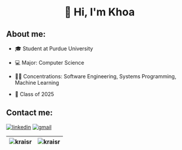 <h1 align="center">👋 Hi, I'm Khoa</h1>

<h2 align="left">About me:</h3>

- 🎓 Student at Purdue University
  
- 💻 Major: Computer Science

- 👨‍💻 Concentrations: Software Engineering, Systems Programming, Machine Learning

- 🚂 Class of 2025

<h2 align="left">Contact me:</h3>

<a href="https://www.linkedin.com/in/khoa-raisr/" target="_blank"><img src="https://img.shields.io/badge/LinkedIn-0077B5?style=for-the-badge&logo=linkedin&logoColor=white" alt="linkedin"/></a>
<a href="mailto:khoa.raisr@gmail.com" target="_blank"><img src="https://img.shields.io/badge/Gmail-D14836?style=for-the-badge&logo=gmail&logoColor=white" alt="gmail"/></a>

| <img align="center" src="https://github-readme-stats.vercel.app/api?username=kraisr&count_private=true&show_icons=true&theme=tokyonight" alt="kraisr" /> | <img align="center" src="https://github-readme-stats.vercel.app/api/top-langs/?username=kraisr&count_private=true&show_icons=true&theme=tokyonight&layout=compact&langs_count=8" alt="kraisr" /> |
| ------------- | ------------- |

